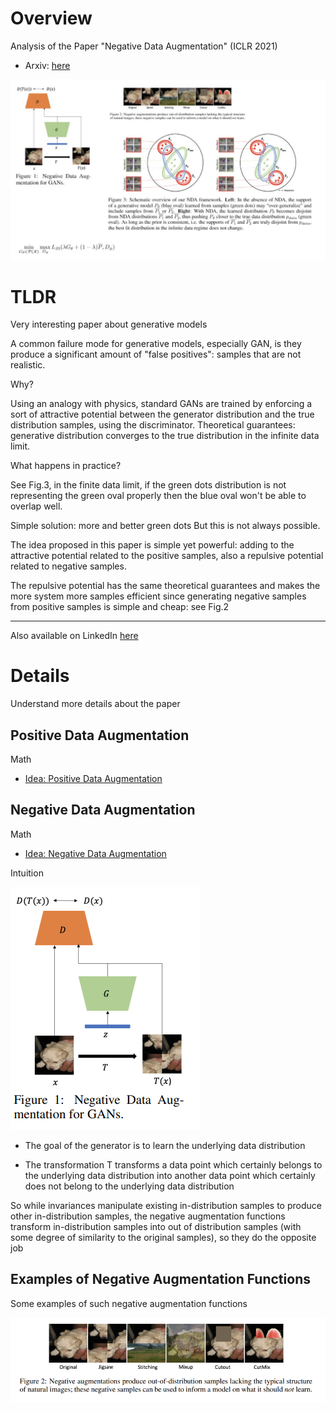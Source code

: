 
# Overview

Analysis of the Paper "Negative Data Augmentation" (ICLR 2021)

- Arxiv: [here](https://arxiv.org/abs/2102.05113)

![img1](images/NegativeDataAugmentation1.png)



# TLDR

Very interesting paper about generative models

A common failure mode for generative models, especially GAN, is they produce a significant amount of "false positives": samples that are not realistic.

Why?

Using an analogy with physics, standard GANs are trained by enforcing a sort of attractive potential between the generator distribution and the true distribution samples, using the discriminator.
Theoretical guarantees: generative distribution converges to the true distribution in the infinite data limit.

What happens in practice?

See Fig.3, in the finite data limit, if the green dots distribution is not representing the green oval properly then the blue oval won't be able to overlap well.

Simple solution: more and better green dots
But this is not always possible.

The idea proposed in this paper is simple yet powerful: adding to the attractive potential related to the positive samples, also a repulsive potential related to negative samples.

The repulsive potential has the same theoretical guarantees and makes the more system more samples efficient since generating negative samples from positive samples is simple and cheap: see Fig.2

-------

Also available on LinkedIn [here](https://www.linkedin.com/feed/update/urn:li:activity:6765609955648147456/)



# Details 

Understand more details about the paper 

## Positive Data Augmentation

Math

- [Idea: Positive Data Augmentation](details/positive_data_augmentation.ipynb)



## Negative Data Augmentation

Math

- [Idea: Negative Data Augmentation](details/negative_data_augmentation.ipynb)

Intuition

![nda_gan1](images/nda_gan1.png)

- The goal of the generator is to learn the underlying data distribution 

- The transformation T transforms a data point which certainly belongs to the underlying data distribution into another data point which certainly does not belong to the underlying data distribution 

So while invariances manipulate existing in-distribution samples to produce other in-distribution samples, the negative augmentation functions transform in-distribution samples into out of distribution samples (with some degree of similarity to the original samples), so they do the opposite job



## Examples of Negative Augmentation Functions 

Some examples of such negative augmentation functions 

![nda_gan2](images/nda_gan2.png)







